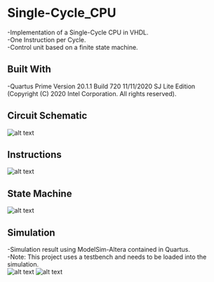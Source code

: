 # Single-Cycle_CPU
-Implementation of a Single-Cycle CPU in VHDL.<br />
-One Instruction per Cycle.<br />
-Control unit based on a finite state machine.<br />

## Built With
-Quartus Prime Version 20.1.1 Build 720 11/11/2020 SJ Lite Edition<br />
(Copyright (C) 2020 Intel Corporation. All rights reserved).

## Circuit Schematic
![alt text](https://github.com/AlexandreLujan/Single-Cycle_CPU/blob/main/Schematic.jpg?raw=true)

## Instructions
![alt text](https://github.com/AlexandreLujan/Single-Cycle_CPU/blob/main/Opcode.jpg?raw=true)

## State Machine
![alt text](https://github.com/AlexandreLujan/Single-Cycle_CPU/blob/main/State_Machine.jpg?raw=true)

## Simulation
-Simulation result using ModelSim-Altera contained in Quartus.<br />
-Note: This project uses a testbench and needs to be loaded into the simulation.<br />
![alt text](https://github.com/AlexandreLujan/Single-Cycle_CPU/blob/main/Simulation_1.jpg?raw=true)
![alt text](https://github.com/AlexandreLujan/Single-Cycle_CPU/blob/main/Simulation_2.jpg?raw=true)
